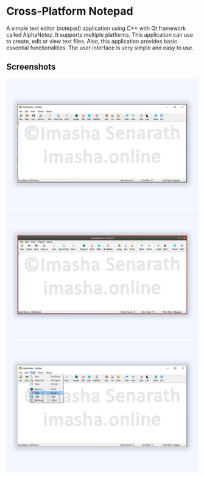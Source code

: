 # Cross-Platform Notepad

A simple text editor (notepad) application using C++ with Qt framework called AlphaNotez. It supports multiple platforms. This application can use to create, edit or view text files. Also, this application provides basic essential functionalities. The user interface is very simple and easy to use.

## Screenshots
![screenshots](screenshots/1.jpg)
![screenshots](screenshots/2.jpg)
![screenshots](screenshots/3.jpg)




